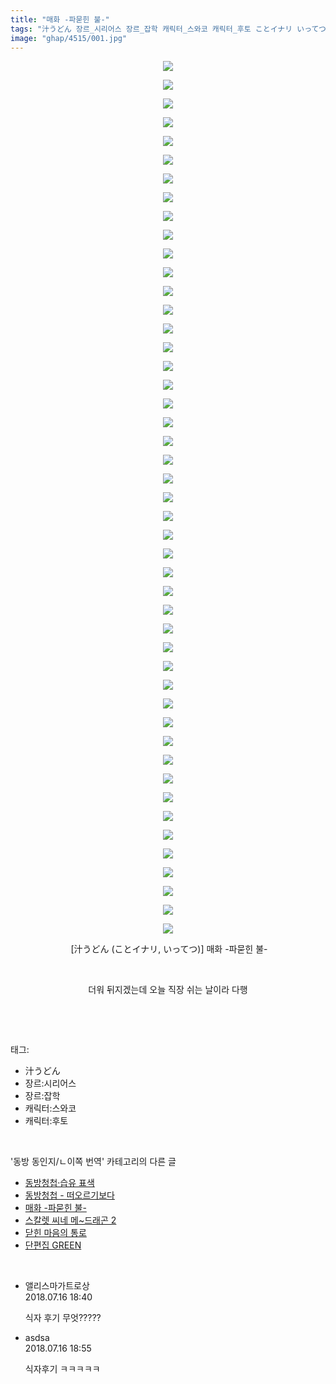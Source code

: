 ```yaml
---
title: "매화 -파묻힌 불-"
tags: "汁うどん 장르_시리어스 장르_잡학 캐릭터_스와코 캐릭터_후토 ことイナリ いってつ 동방_동인지／ㄴ이쪽_번역"
image: "ghap/4515/001.jpg"
---
```

<div class="article">
<p style="text-align: center; clear: none; float: none;"><img src="{{ site.nasurl }}/ghap/4515/001.jpg"/></p>
<p style="text-align: center; clear: none; float: none;"><img src="{{ site.nasurl }}/ghap/4515/002.jpg"/></p>
<p style="text-align: center; clear: none; float: none;"><img src="{{ site.nasurl }}/ghap/4515/003.jpg"/></p>
<p style="text-align: center; clear: none; float: none;"><img src="{{ site.nasurl }}/ghap/4515/004.jpg"/></p>
<p style="text-align: center; clear: none; float: none;"><img src="{{ site.nasurl }}/ghap/4515/005.jpg"/></p>
<p style="text-align: center; clear: none; float: none;"><img src="{{ site.nasurl }}/ghap/4515/006.jpg"/></p>
<p style="text-align: center; clear: none; float: none;"><img src="{{ site.nasurl }}/ghap/4515/007.jpg"/></p>
<p style="text-align: center; clear: none; float: none;"><img src="{{ site.nasurl }}/ghap/4515/008.jpg"/></p>
<p style="text-align: center; clear: none; float: none;"><img src="{{ site.nasurl }}/ghap/4515/009.jpg"/></p>
<p style="text-align: center; clear: none; float: none;"><img src="{{ site.nasurl }}/ghap/4515/010.jpg"/></p>
<p style="text-align: center; clear: none; float: none;"><img src="{{ site.nasurl }}/ghap/4515/011.jpg"/></p>
<p style="text-align: center; clear: none; float: none;"><img src="{{ site.nasurl }}/ghap/4515/012.jpg"/></p>
<p style="text-align: center; clear: none; float: none;"><img src="{{ site.nasurl }}/ghap/4515/013.jpg"/></p>
<p style="text-align: center; clear: none; float: none;"><img src="{{ site.nasurl }}/ghap/4515/014.jpg"/></p>
<p style="text-align: center; clear: none; float: none;"><img src="{{ site.nasurl }}/ghap/4515/015.jpg"/></p>
<p style="text-align: center; clear: none; float: none;"><img src="{{ site.nasurl }}/ghap/4515/016.jpg"/></p>
<p style="text-align: center; clear: none; float: none;"><img src="{{ site.nasurl }}/ghap/4515/017.jpg"/></p>
<p style="text-align: center; clear: none; float: none;"><img src="{{ site.nasurl }}/ghap/4515/018.jpg"/></p>
<p style="text-align: center; clear: none; float: none;"><img src="{{ site.nasurl }}/ghap/4515/019.jpg"/></p>
<p style="text-align: center; clear: none; float: none;"><img src="{{ site.nasurl }}/ghap/4515/020.jpg"/></p>
<p style="text-align: center; clear: none; float: none;"><img src="{{ site.nasurl }}/ghap/4515/021.jpg"/></p>
<p style="text-align: center; clear: none; float: none;"><img src="{{ site.nasurl }}/ghap/4515/022.jpg"/></p>
<p style="text-align: center; clear: none; float: none;"><img src="{{ site.nasurl }}/ghap/4515/023.jpg"/></p>
<p style="text-align: center; clear: none; float: none;"><img src="{{ site.nasurl }}/ghap/4515/024.jpg"/></p>
<p style="text-align: center; clear: none; float: none;"><img src="{{ site.nasurl }}/ghap/4515/025.jpg"/></p>
<p style="text-align: center; clear: none; float: none;"><img src="{{ site.nasurl }}/ghap/4515/026.jpg"/></p>
<p style="text-align: center; clear: none; float: none;"><img src="{{ site.nasurl }}/ghap/4515/027.jpg"/></p>
<p style="text-align: center; clear: none; float: none;"><img src="{{ site.nasurl }}/ghap/4515/028.jpg"/></p>
<p style="text-align: center; clear: none; float: none;"><img src="{{ site.nasurl }}/ghap/4515/029.jpg"/></p>
<p style="text-align: center; clear: none; float: none;"><img src="{{ site.nasurl }}/ghap/4515/030.jpg"/></p>
<p style="text-align: center; clear: none; float: none;"><img src="{{ site.nasurl }}/ghap/4515/031.jpg"/></p>
<p style="text-align: center; clear: none; float: none;"><img src="{{ site.nasurl }}/ghap/4515/032.jpg"/></p>
<p style="text-align: center; clear: none; float: none;"><img src="{{ site.nasurl }}/ghap/4515/033.jpg"/></p>
<p style="text-align: center; clear: none; float: none;"><img src="{{ site.nasurl }}/ghap/4515/034.jpg"/></p>
<p style="text-align: center; clear: none; float: none;"><img src="{{ site.nasurl }}/ghap/4515/035.jpg"/></p>
<p style="text-align: center; clear: none; float: none;"><img src="{{ site.nasurl }}/ghap/4515/036.jpg"/></p>
<p style="text-align: center; clear: none; float: none;"><img src="{{ site.nasurl }}/ghap/4515/037.jpg"/></p>
<p style="text-align: center; clear: none; float: none;"><img src="{{ site.nasurl }}/ghap/4515/038.jpg"/></p>
<p style="text-align: center; clear: none; float: none;"><img src="{{ site.nasurl }}/ghap/4515/039.jpg"/></p>
<p style="text-align: center; clear: none; float: none;"><img src="{{ site.nasurl }}/ghap/4515/040.jpg"/></p>
<p style="text-align: center; clear: none; float: none;"><img src="{{ site.nasurl }}/ghap/4515/041.jpg"/></p>
<p style="text-align: center; clear: none; float: none;"><img src="{{ site.nasurl }}/ghap/4515/042.jpg"/></p>
<p style="text-align: center; clear: none; float: none;"><img src="{{ site.nasurl }}/ghap/4515/043.jpg"/></p>
<p style="text-align: center; clear: none; float: none;"><img src="{{ site.nasurl }}/ghap/4515/044.jpg"/></p>
<p style="text-align: center; clear: none; float: none;"><img src="{{ site.nasurl }}/ghap/4515/045.jpg"/></p>
<p style="text-align: center; clear: none; float: none;"><img src="{{ site.nasurl }}/ghap/4515/046.jpg"/></p>
<p style="text-align: center; clear: none; float: none;"><img src="{{ site.nasurl }}/ghap/4515/047.jpg"/></p>
<p style="text-align: center; clear: none; float: none;"> [汁うどん (ことイナリ, いってつ)] 매화 -파묻힌 불-</p>
<p style="text-align: center; clear: none; float: none;"><br/></p>
<p style="text-align: center; clear: none; float: none;">더워 뒤지겠는데 오늘 직장 쉬는 날이라 다행</p>
<p><br/></p>
</div><br/>
<div class="tagTrail">
<p>태그: </p>
<ul>
<li>汁うどん</li>
<li>장르:시리어스</li>
<li>장르:잡학</li>
<li>캐릭터:스와코</li>
<li>캐릭터:후토</li>
</ul>
</div><br/>
<div class="another">
<p>'동방 동인지/ㄴ이쪽 번역' 카테고리의 다른 글</p>
<ul>
<li><a href="/2018-07-24-ghap_4545">동방청첩·습유 표색</a></li>
<li><a href="/2018-07-22-ghap_4533">동방청첩 - 떠오르기보다</a></li>
<li><a href="/2018-07-16-ghap_4515">매화 -파묻힌 불-</a></li>
<li><a href="/2018-07-09-ghap_4506">스칼렛 씨네 메~드래곤 2</a></li>
<li><a href="/2018-06-18-ghap_4476">닫힌 마음의 통로</a></li>
<li><a href="/2018-06-07-ghap_4115">단편집 GREEN</a></li>
</ul>
</div><br/>
<div class="cb_module cb_fluid">
<div class="cb_wrt cb_profile">
<div class="comment">
<ul>
<li class="cb_thumb_off" id="comment15288024">
<div class="cb_comment_area">
<div class="cb_info_area">
<div class="cb_section">
<span class="cb_nick_name">앨리스마가트로상</span>
</div>
<div class="cb_section">
<span class="cb_date">2018.07.16 18:40 </span>
</div>
</div>
<div class="cb_dsc_comment">
<p class="cb_dsc">
											식자 후기 무엇?????
										</p>
</div>
</div></li>
<li class="cb_thumb_off" id="comment15288029">
<div class="cb_comment_area">
<div class="cb_info_area">
<div class="cb_section">
<span class="cb_nick_name">asdsa</span>
</div>
<div class="cb_section">
<span class="cb_date">2018.07.16 18:55 </span>
</div>
</div>
<div class="cb_dsc_comment">
<p class="cb_dsc">
											식자후기 ㅋㅋㅋㅋㅋ
										</p>
</div>
</div></li>
</ul>
</div>
</div><!-- commentList close -->
</div><br/>
